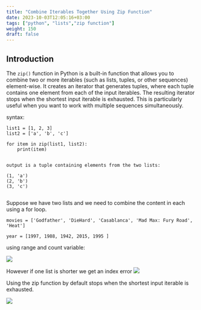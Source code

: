 ```yaml
---
title: "Combine Iterables Together Using Zip Function"
date: 2023-10-03T12:05:16+03:00
tags: ["python", "lists","zip function"]
weight: 150
draft: false
---
```

## Introduction

The `zip()` function in Python is a built-in function that allows you to combine two or more iterables (such as lists, tuples, or other sequences) element-wise. It creates an iterator that generates tuples, where each tuple contains one element from each of the input iterables. The resulting iterator stops when the shortest input iterable is exhausted. This is particularly useful when you want to work with multiple sequences simultaneously.

syntax:

```
list1 = [1, 2, 3]
list2 = ['a', 'b', 'c']

for item in zip(list1, list2):
    print(item)


output is a tuple containing elements from the two lists:

(1, 'a')
(2, 'b')
(3, 'c')


```

Suppose we have two lists and we need to combine the content in each using a for loop.

```
movies = ['Godfather', 'DieHard', 'Casablanca', 'Mad Max: Fury Road', 'Heat']

year = [1997, 1988, 1942, 2015, 1995 ]
```

using range and count variable:

![](https://res.cloudinary.com/tinegadev/image/upload/v1696325532/zip_function/alc7wmjkdak0cebnba7p.png)

However if one list is shorter we get an index error
![](https://res.cloudinary.com/tinegadev/image/upload/v1696325506/zip_function/ccjn2pdc0v27oilsvkfy.png)

Using the zip function by default stops when the shortest input iterable is exhausted.

![](https://res.cloudinary.com/tinegadev/image/upload/v1696325599/zip_function/jljnikdgrklkd0nvzmy1.png)